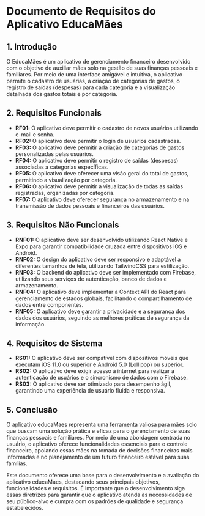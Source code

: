 # Documento de Requisitos do Aplicativo EducaMães

## 1. Introdução
O EducaMães é um aplicativo de gerenciamento financeiro desenvolvido com o objetivo de auxiliar mães solo na gestão de suas finanças pessoais e familiares. Por meio de uma interface amigável e intuitiva, o aplicativo permite o cadastro de usuárias, a criação de categorias de gastos, o registro de saídas (despesas) para cada categoria e a visualização detalhada dos gastos totais e por categoria.

## 2. Requisitos Funcionais

- **RF01:** O aplicativo deve permitir o cadastro de novos usuários utilizando e-mail e senha.
- **RF02:** O aplicativo deve permitir o login de usuários cadastradas.
- **RF03:** O aplicativo deve permitir a criação de categorias de gastos personalizadas pelas usuários.
- **RF04:** O aplicativo deve permitir o registro de saídas (despesas) associadas a categorias específicas.
- **RF05:** O aplicativo deve oferecer uma visão geral do total de gastos, permitindo a visualização por categoria.
- **RF06:** O aplicativo deve permitir a visualização de todas as saídas registradas, organizadas por categoria.
- **RF07:** O aplicativo deve oferecer segurança no armazenamento e na transmissão de dados pessoais e financeiros das usuários.

## 3. Requisitos Não Funcionais

- **RNF01:** O aplicativo deve ser desenvolvido utilizando React Native e Expo para garantir compatibilidade cruzada entre dispositivos iOS e Android.
- **RNF02:** O design do aplicativo deve ser responsivo e adaptável a diferentes tamanhos de tela, utilizando TailwindCSS para estilização.
- **RNF03:** O backend do aplicativo deve ser implementado com Firebase, utilizando seus serviços de autenticação, banco de dados e armazenamento.
- **RNF04:** O aplicativo deve implementar a Context API do React para gerenciamento de estados globais, facilitando o compartilhamento de dados entre componentes.
- **RNF05:** O aplicativo deve garantir a privacidade e a segurança dos dados dos usuários, seguindo as melhores práticas de segurança da informação.

## 4. Requisitos de Sistema

- **RS01:** O aplicativo deve ser compatível com dispositivos móveis que executam iOS 11.0 ou superior e Android 5.0 (Lollipop) ou superior.
- **RS02:** O aplicativo deve exigir acesso à internet para realizar a autenticação de usuários e o sincronismo de dados com o Firebase.
- **RS03:** O aplicativo deve ser otimizado para desempenho ágil, garantindo uma experiência de usuário fluida e responsiva.

## 5. Conclusão

O aplicativo educaMaes representa uma ferramenta valiosa para mães solo que buscam uma solução prática e eficaz para o gerenciamento de suas finanças pessoais e familiares. Por meio de uma abordagem centrada no usuário, o aplicativo oferece funcionalidades essenciais para o controle financeiro, apoiando essas mães na tomada de decisões financeiras mais informadas e no planejamento de um futuro financeiro estável para suas famílias.

Este documento oferece uma base para o desenvolvimento e a avaliação do aplicativo educaMaes, destacando seus principais objetivos, funcionalidades e requisitos. É importante que o desenvolvimento siga essas diretrizes para garantir que o aplicativo atenda às necessidades de seu público-alvo e cumpra com os padrões de qualidade e segurança estabelecidos.
